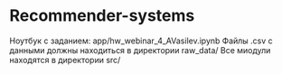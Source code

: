 # Recommender-systems

Ноутбук с заданием: app/hw_webinar_4_AVasilev.ipynb
Файлы .csv с данными должны находиться в директории raw_data/
Все миодули находятся в директории src/